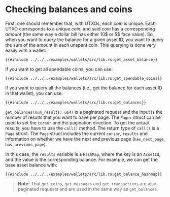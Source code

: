 # Checking balances and coins

First, one should remember that, with UTXOs, each _coin_ is unique. Each UTXO corresponds to a unique _coin_, and said _coin_ has a corresponding _amount_ (the same way a dollar bill has either 10$ or 5$ face value). So, when you want to query the balance for a given asset ID, you want to query the sum of the amount in each unspent coin. This querying is done very easily with a wallet:

```rust,ignore
{{#include ../../../examples/wallets/src/lib.rs:get_asset_balance}}
```
If you want to get all spendable coins, you can use:

```rust,ignore
{{#include ../../../examples/wallets/src/lib.rs:get_spendable_coins}}
```

If you want to query all the balances (i.e., get the balance for each asset ID in that wallet), you can use:

```rust,ignore
{{#include ../../../examples/wallets/src/lib.rs:get_balances}}
```

`get_balances(num_results: u64)` is a paginated request and the input is the number of results that you want to have per page. The `Pager` struct can be used to set the `cursor` and the pagination direction. To get the actual results, you have to use the `call()` method. The return type of `call()` is a `Page` struct. The `Page` struct includes the current `cursor`, `results` and information on whether we have the next and previous page (`has_next_page`, `has_previous_page`).

In this case, the `results` variable is a `HashMap`, where the key is an `AssetId`, and the value is the corresponding balance. For example, we can get the base asset balance with:

```rust,ignore
{{#include ../../../examples/wallets/src/lib.rs:get_balance_hashmap}}
```

> **Note:** That `get_coins`, `get_messages` and `get_transactions` are also paginated requests and are used in the same way as `get_balances`.
